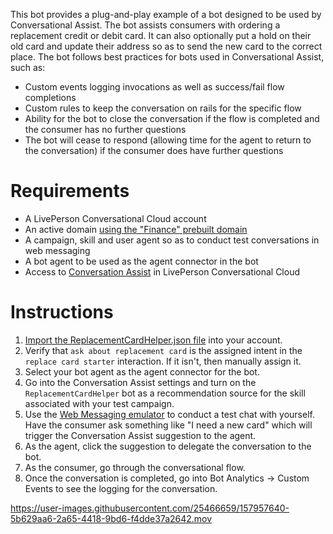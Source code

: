 This bot provides a plug-and-play example of a bot designed to be used by Conversational Assist. The bot assists consumers with ordering a replacement credit or debit card. It can also optionally put a hold on their old card and update their address so as to send the new card to the correct place. The bot follows best practices for bots used in Conversational Assist, such as:

- Custom events logging invocations as well as success/fail flow completions
- Custom rules to keep the conversation on rails for the specific flow
- Ability for the bot to close the conversation if the flow is completed and the consumer has no further questions
- The bot will cease to respond (allowing time for the agent to return to the conversation) if the consumer does have further questions

# Requirements

- A LivePerson Conversational Cloud account
- An active domain [using the "Finance" prebuilt domain](https://developers.liveperson.com/intent-manager-key-terms-concepts.html#prebuilt-domains)
- A campaign, skill and user agent so as to conduct test conversations in web messaging
- A bot agent to be used as the agent connector in the bot
- Access to [Conversation Assist](https://developers.liveperson.com/tutorials-guides-using-conversation-assist-configure-conversation-assist.html) in LivePerson Conversational Cloud

# Instructions

1. [Import the ReplacementCardHelper.json file](https://developers.liveperson.com/conversation-builder-bots-bot-basics.html#import-a-bot) into your account.
2. Verify that `ask about replacement card` is the assigned intent in the `replace card starter` interaction. If it isn't, then manually assign it.
3. Select your bot agent as the agent connector for the bot.
4. Go into the Conversation Assist settings and turn on the `ReplacementCardHelper` bot as a recommendation source for the skill associated with your test campaign.
5. Use the [Web Messaging emulator](https://developers.liveperson.com/web-messaging/emulator.html) to conduct a test chat with yourself. Have the consumer ask something like "I need a new card" which will trigger the Conversation Assist suggestion to the agent.
6. As the agent, click the suggestion to delegate the conversation to the bot.
7. As the consumer, go through the conversational flow.
8. Once the conversation is completed, go into Bot Analytics -> Custom Events to see the logging for the conversation.

https://user-images.githubusercontent.com/25466659/157957640-5b629aa6-2a65-4418-9bd6-f4dde37a2642.mov

